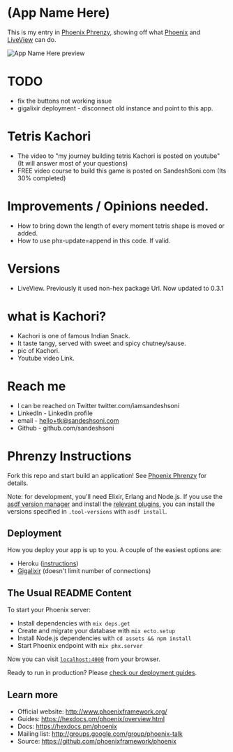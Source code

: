 # (App Name Here)

This is my entry in [Phoenix Phrenzy](https://phoenixphrenzy.com), showing off what [Phoenix](https://phoenixframework.org/) and [LiveView](https://github.com/phoenixframework/phoenix_live_view) can do.

![App Name Here preview](assets/static/images/preview.gif "Tetris Kachori")


# TODO
- fix the buttons not working issue
- gigalixir deployment - disconnect old instance and point to this app.

# Tetris Kachori
- The video to "my journey building tetris Kachori is posted on youtube" (It will answer most of your questions)
- FREE video course to build this game is posted on SandeshSoni.com (Its 30% completed)

# Improvements / Opinions needed.
- How to bring down the length of every moment tetris shape is moved or added.
- How to use phx-update=append in this code. If valid.

# Versions
- LiveView. Previously it used non-hex package Url. Now updated to 0.3.1

# what is Kachori?
- Kachori is one of famous Indian Snack.
- It taste tangy, served with sweet and spicy chutney/sause.
- pic of Kachori.
- Youtube video Link.

# Reach me
- I can be reached on Twitter twitter.com/iamsandeshsoni
- LinkedIn - LinkedIn profile
- email - hello+tk@sandeshsoni.com
- Github - github.com/sandeshsoni


# Phrenzy Instructions

Fork this repo and start build an application! See [Phoenix Phrenzy](https://phoenixphrenzy.com) for details.

Note: for development, you'll need Elixir, Erlang and Node.js. If you use the [asdf version manager](https://github.com/asdf-vm/asdf) and install the [relevant plugins](https://asdf-vm.com/#/plugins-all?id=plugin-list), you can install the versions specified in `.tool-versions` with `asdf install`.


## Deployment

How you deploy your app is up to you. A couple of the easiest options are:

- Heroku ([instructions](https://hexdocs.pm/phoenix/heroku.html))
- [Gigalixir](https://gigalixir.com/) (doesn't limit number of connections)

## The Usual README Content

To start your Phoenix server:

  * Install dependencies with `mix deps.get`
  * Create and migrate your database with `mix ecto.setup`
  * Install Node.js dependencies with `cd assets && npm install`
  * Start Phoenix endpoint with `mix phx.server`

Now you can visit [`localhost:4000`](http://localhost:4000) from your browser.

Ready to run in production? Please [check our deployment guides](https://hexdocs.pm/phoenix/deployment.html).

## Learn more

  * Official website: http://www.phoenixframework.org/
  * Guides: https://hexdocs.pm/phoenix/overview.html
  * Docs: https://hexdocs.pm/phoenix
  * Mailing list: http://groups.google.com/group/phoenix-talk
  * Source: https://github.com/phoenixframework/phoenix

